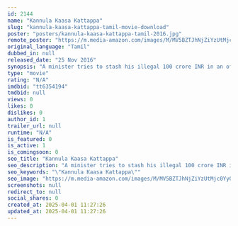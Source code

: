 ```yaml
---
id: 2144
name: "Kannula Kaasa Kattappa"
slug: "kannula-kaasa-kattappa-tamil-movie-download"
poster: "posters/kannula-kaasa-kattappa-tamil-2016.jpg"
remote_poster: "https://m.media-amazon.com/images/M/MV5BZTJhNjZiYzUtMjc0Yy00MGExLWI2ZWQtYjkyMGFmYmQ3ZWJkXkEyXkFqcGdeQXVyMjYwMjMwMzk@._V1_SX300.jpg"
original_language: "Tamil"
dubbed_in: null
released_date: "25 Nov 2016"
synopsis: "A minister tries to stash his illegal 100 crore INR in an offshore bank account through a hawala broker, but a number of petty thieves in Malaysia plot to steal the cash."
type: "movie"
rating: "N/A"
imdbid: "tt6354194"
tmdbid: null
views: 0
likes: 0
dislikes: 0
author_id: 1
trailer_url: null
runtime: "N/A"
is_featured: 0
is_active: 1
is_comingsoon: 0
seo_title: "Kannula Kaasa Kattappa"
seo_description: "A minister tries to stash his illegal 100 crore INR in an offshore bank account through a hawala broker, but a number of petty thieves in Malaysia plot to steal the cash."
seo_keywords: "\"Kannula Kaasa Kattappa\""
seo_image: "https://m.media-amazon.com/images/M/MV5BZTJhNjZiYzUtMjc0Yy00MGExLWI2ZWQtYjkyMGFmYmQ3ZWJkXkEyXkFqcGdeQXVyMjYwMjMwMzk@._V1_SX300.jpg"
screenshots: null
redirect_to: null
social_shares: 0
created_at: 2025-04-01 11:27:26
updated_at: 2025-04-01 11:27:26
---
```


